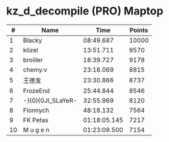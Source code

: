 # kz_d_decompile (PRO) Maptop

|  # | Name | Time | Points |
|-------------- | -------------- | -------------- | -------------- | 
| 1 | Blacky | 08:49.687 | 10000 | 
| 2 | közel | 13:51.711 | 9570 | 
| 3 | broiiler | 18:39.727 | 9178 | 
| 4 | chemy:v | 23:18.069 | 8815 | 
| 5 | 王德发 | 23:30.866 | 8737 | 
| 6 | FrozeEnd | 25:44.844 | 8546 | 
| 7 | -}{0}{0JI_SLaYeR- | 32:55.969 | 8120 | 
| 8 | Flonnych | 48:18.132 | 7564 | 
| 9 | FK Petas | 01:18:05.145 | 7217 | 
| 10 | M u g e n | 01:23:09.500 | 7154 | 

